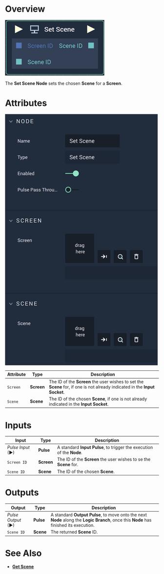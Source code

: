 # Overview

![The Set Scene Node.](../../../.gitbook/assets/setscenenode.png)

The **Set Scene Node** sets the chosen **Scene** for a **Screen**.

# Attributes

![The Set Scene Node Attributes](../../../.gitbook/assets/setscenenodeattributes.png)

|Attribute|Type|Description|
|---|---|---|
|`Screen`|**Screen**|The ID of the **Screen** the user wishes to set the **Scene** for, if one is not already indicated in the **Input Socket**.|
|`Scene`|**Scene**|The ID of the chosen **Scene**, if one is not already indicated in the **Input Socket**.|

# Inputs

|Input|Type|Description|
|---|---|---|
|*Pulse Input* (►)|**Pulse**|A standard **Input Pulse**, to trigger the execution of the **Node**.|
|`Screen ID`|**Screen**|The ID of the **Screen** the user wishes to se the **Scene** for.|
|`Scene ID`|**Scene**|The ID of the chosen **Scene**.|

# Outputs

|Output|Type|Description|
|---|---|---|
|*Pulse Output* (►)|**Pulse**|A standard **Output Pulse**, to move onto the next **Node** along the **Logic Branch**, once this **Node** has finished its execution.|
|`Scene ID`|**Scene**|The returned **Scene** ID.|


# See Also

* [**Get Scene**](getscene.md)
